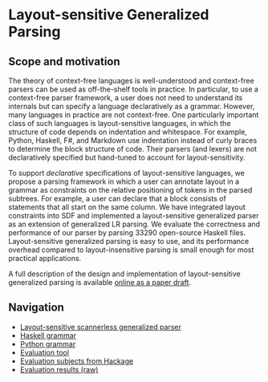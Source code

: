 Layout-sensitive Generalized Parsing
====================================

Scope and motivation
--------------------

The theory of context-free languages is well-understood and context-free
parsers can be used as off-the-shelf tools in practice. In particular, to use
a context-free parser framework, a user does not need to understand its internals but
can specify a language declaratively as a grammar. However, many languages in
practice are not context-free. One particularly important class of such
languages is layout-sensitive languages, in which the structure of code
depends on indentation and whitespace. For example, Python, Haskell, F\#, and
Markdown use indentation instead of curly braces to determine the block
structure of code. Their parsers (and lexers) are not declaratively specified
but hand-tuned to account for layout-sensitivity.

To support _declarative_ specifications of layout-sensitive languages, we
propose a parsing framework in which a user can annotate layout in a grammar as
constraints on the relative positioning of tokens in the parsed subtrees. For
example, a user can declare that a block consists of statements that all start
on the same column. We have integrated layout constraints into SDF and
implemented a layout-sensitive generalized parser as an extension of generalized
LR parsing. We evaluate the correctness and performance of our parser by parsing
33290 open-source Haskell files. Layout-sensitive generalized parsing is easy to
use, and its performance overhead compared to layout-insensitive parsing is
small enough for most practical applications.


A full description of the design and implementation of layout-sensitive
generalized parsing is available
[online as a paper draft](http://sugarj.org/layout-parsing.pdf).


Navigation
----------

* [Layout-sensitive scannerless generalized parser](http://github.com/seba--/layout-parsing/tree/master/jsglr-layout/src)
* [Haskell grammar](http://github.com/seba--/layout-parsing/tree/master/jsglr-layout/test-offside/grammars/haskell)
* [Python grammar](http://github.com/seba--/layout-parsing/tree/master/jsglr-layout/test-offside/grammars/python)
* [Evaluation tool](http://github.com/seba--/layout-parsing/tree/master/test-hackage/src)
* [Evaluation subjects from Hackage](http://github.com/seba--/layout-parsing/tree/master/test-hackage/hackage-data)
* [Evaluation results (raw)](http://github.com/seba--/layout-parsing/tree/master/test-hackage/evaluation-data)
